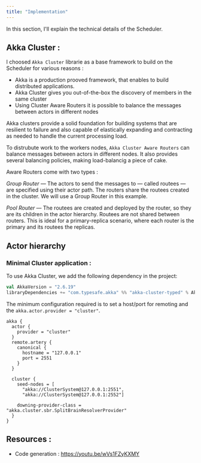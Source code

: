 ```yaml
---
title: "Implementation"
---
```


In this section, I'll explain the technical details of the Scheduler.

## Akka Cluster :
I choosed `Akka Cluster` librarie as a base framework to build on the Scheduler for various reasons :
- Akka is a production prooved framework, that enables to build distributed applications.
- Akka Cluster gives you out-of-the-box the discovery of members in the same cluster
- Using Cluster Aware Routers it is possible to balance the messages between actors in different nodes

Akka clusters provide a solid foundation for building systems that are resilient to failure and also capable of elastically expanding and contracting as needed to handle the current processing load.

To distrubute work to the workers nodes, `Akka Cluster Aware Routers` can balance messages between actors in different nodes. It also provides several balancing policies, making load-balancig a piece of cake.

Aware Routers come with two types :

*Group Router* — The actors to send the messages to — called routees — are specified using their actor path. The routers share the routees created in the cluster. We will use a Group Router in this example.


*Pool Router* — The routees are created and deployed by the router, so they are its children in the actor hierarchy. Routees are not shared between routers. This is ideal for a primary-replica scenario, where each router is the primary and its routees the replicas.


## Actor hierarchy


### Minimal Cluster application :
To use Akka Cluster, we add the following dependency in the project:
```scala
val AkkaVersion = "2.6.19"
libraryDependencies += "com.typesafe.akka" %% "akka-cluster-typed" % AkkaVersion
```

The minimum configuration required is to set a host/port for remoting and the `akka.actor.provider = "cluster"`.
```
akka {
  actor {
    provider = "cluster"
  }
  remote.artery {
    canonical {
      hostname = "127.0.0.1"
      port = 2551
    }
  }

  cluster {
    seed-nodes = [
      "akka://ClusterSystem@127.0.0.1:2551",
      "akka://ClusterSystem@127.0.0.1:2552"]
    
    downing-provider-class = "akka.cluster.sbr.SplitBrainResolverProvider"
  }
}
```




## Resources :
- Code generation : https://youtu.be/wVs1FZyKXMY